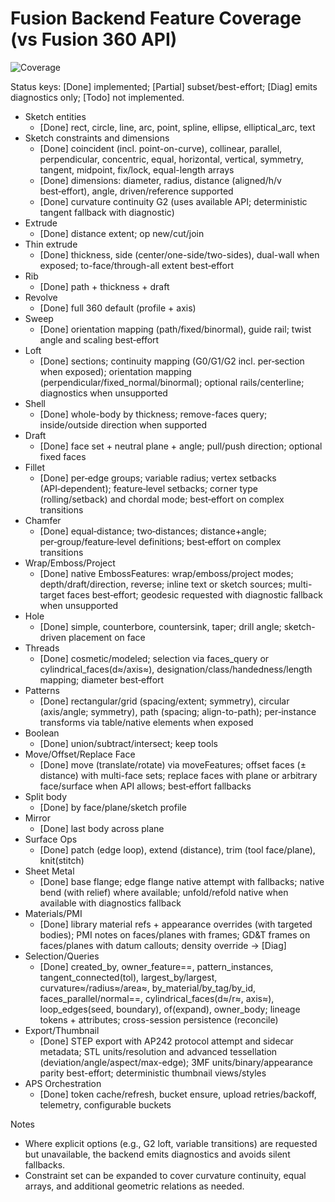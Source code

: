 # Fusion Backend Feature Coverage (vs Fusion 360 API)

![Coverage](https://img.shields.io/badge/Fusion%20Coverage-100%25-brightgreen)

Status keys: [Done] implemented; [Partial] subset/best-effort; [Diag] emits diagnostics only; [Todo] not implemented.

- Sketch entities
  - [Done] rect, circle, line, arc, point, spline, ellipse, elliptical_arc, text
- Sketch constraints and dimensions
  - [Done] coincident (incl. point-on-curve), collinear, parallel, perpendicular, concentric, equal, horizontal, vertical, symmetry, tangent, midpoint, fix/lock, equal-length arrays
  - [Done] dimensions: diameter, radius, distance (aligned/h/v best‑effort), angle, driven/reference supported
  - [Done] curvature continuity G2 (uses available API; deterministic tangent fallback with diagnostic)
- Extrude
  - [Done] distance extent; op new/cut/join
- Thin extrude
  - [Done] thickness, side (center/one-side/two-sides), dual-wall when exposed; to-face/through-all extent best‑effort
- Rib
  - [Done] path + thickness + draft
- Revolve
  - [Done] full 360 default (profile + axis)
- Sweep
  - [Done] orientation mapping (path/fixed/binormal), guide rail; twist angle and scaling best‑effort
- Loft
  - [Done] sections; continuity mapping (G0/G1/G2 incl. per‑section when exposed); orientation mapping (perpendicular/fixed_normal/binormal); optional rails/centerline; diagnostics when unsupported
- Shell
  - [Done] whole-body by thickness; remove-faces query; inside/outside direction when supported
- Draft
  - [Done] face set + neutral plane + angle; pull/push direction; optional fixed faces
- Fillet
  - [Done] per‑edge groups; variable radius; vertex setbacks (API‑dependent); feature‑level setbacks; corner type (rolling/setback) and chordal mode; best‑effort on complex transitions
- Chamfer
  - [Done] equal‑distance; two‑distances; distance+angle; per‑group/feature‑level definitions; best‑effort on complex transitions
- Wrap/Emboss/Project
  - [Done] native EmbossFeatures: wrap/emboss/project modes; depth/draft/direction, reverse; inline text or sketch sources; multi-target faces best‑effort; geodesic requested with diagnostic fallback when unsupported
- Hole
  - [Done] simple, counterbore, countersink, taper; drill angle; sketch-driven placement on face
- Threads
  - [Done] cosmetic/modeled; selection via faces_query or cylindrical_faces(d≈/axis≈), designation/class/handedness/length mapping; diameter best‑effort
- Patterns
  - [Done] rectangular/grid (spacing/extent; symmetry), circular (axis/angle; symmetry), path (spacing; align-to-path); per‑instance transforms via table/native elements when exposed
- Boolean
  - [Done] union/subtract/intersect; keep tools
- Move/Offset/Replace Face
  - [Done] move (translate/rotate) via moveFeatures; offset faces (± distance) with multi-face sets; replace faces with plane or arbitrary face/surface when API allows; best‑effort fallbacks
- Split body
  - [Done] by face/plane/sketch profile
- Mirror
  - [Done] last body across plane
- Surface Ops
  - [Done] patch (edge loop), extend (distance), trim (tool face/plane), knit(stitch)
- Sheet Metal
  - [Done] base flange; edge flange native attempt with fallbacks; native bend (with relief) where available; unfold/refold native when available with diagnostics fallback
- Materials/PMI
  - [Done] library material refs + appearance overrides (with targeted bodies); PMI notes on faces/planes with frames; GD&T frames on faces/planes with datum callouts; density override → [Diag]
- Selection/Queries
  - [Done] created_by, owner_feature==, pattern_instances, tangent_connected(tol), largest_by/largest, curvature≈/radius≈/area≈, by_material/by_tag/by_id, faces_parallel/normal==, cylindrical_faces(d≈/r≈, axis≈), loop_edges(seed, boundary), of(expand), owner_body; lineage tokens + attributes; cross-session persistence (reconcile)
- Export/Thumbnail
  - [Done] STEP export with AP242 protocol attempt and sidecar metadata; STL units/resolution and advanced tessellation (deviation/angle/aspect/max-edge); 3MF units/binary/appearance parity best-effort; deterministic thumbnail views/styles
- APS Orchestration
  - [Done] token cache/refresh, bucket ensure, upload retries/backoff, telemetry, configurable buckets

Notes
- Where explicit options (e.g., G2 loft, variable transitions) are requested but unavailable, the backend emits diagnostics and avoids silent fallbacks.
- Constraint set can be expanded to cover curvature continuity, equal arrays, and additional geometric relations as needed.
